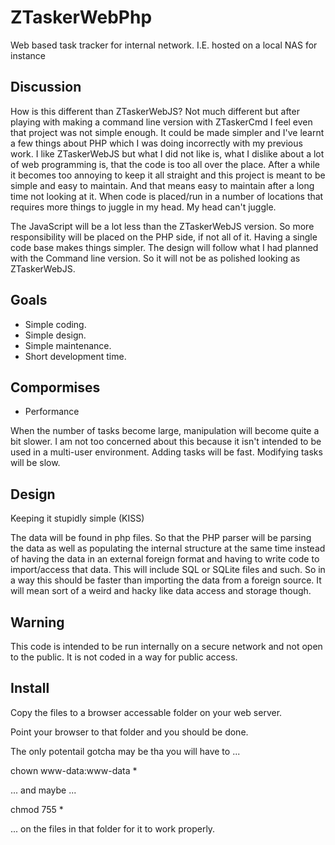 # ZTaskerWebPhp
Web based task tracker for internal network.  I.E. hosted on a local NAS for instance

## Discussion
How is this different than ZTaskerWebJS?  Not much different but after playing with making a command line version with ZTaskerCmd I feel even that project was not simple enough.  It could be made simpler and I've learnt a few things about PHP which I was doing incorrectly with my previous work.  I like ZTaskerWebJS but what I did not like is, what I dislike about a lot of web programming is, that the code is too all over the place.  After a while it becomes too annoying to keep it all straight and this project is meant to be simple and easy to maintain.  And that means easy to maintain after a long time not looking at it.  When code is placed/run in a number of locations that requires more things to juggle in my head.  My head can't juggle.

The JavaScript will be a lot less than the ZTaskerWebJS version.  So more responsibility will be placed on the PHP side, if not all of it.  Having a single code base makes things simpler.  The design will follow what I had planned with the Command line version.  So it will not be as polished looking as ZTaskerWebJS.

## Goals
- Simple coding.
- Simple design.
- Simple maintenance.
- Short development time.

## Compormises
- Performance

When the number of tasks become large, manipulation will become quite a bit slower.  I am not too concerned about this because it isn't intended to be used in a multi-user environment.  Adding tasks will be fast.  Modifying tasks will be slow.

## Design

Keeping it stupidly simple (KISS)

The data will be found in php files.  So that the PHP parser will be parsing the data as well as populating the internal structure at the same time instead of having the data in an external foreign format and having to write code to import/access that data.  This will include SQL or SQLite files and such.  So in a way this should be faster than importing the data from a foreign source.  It will mean sort of a weird and hacky like data access and storage though.

## Warning

This code is intended to be run internally on a secure network and not open to the public.  It is not coded in a way for public access.

## Install

Copy the files to a browser accessable folder on your web server.

Point your browser to that folder and you should be done.

The only potentail gotcha may be tha you will have to ...

chown www-data:www-data * 

... and maybe ...

chmod 755 *

... on the files in that folder for it to work properly.
